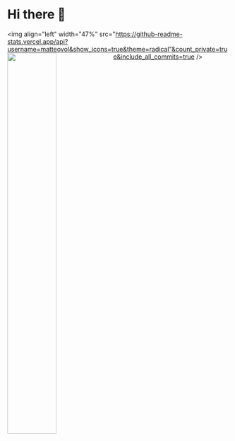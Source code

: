 # Hi there 👋

<img align="left" width="47%" src="https://github-readme-stats.vercel.app/api?username=matteovol&show_icons=true&theme=radical"&count_private=true&include_all_commits=true  />
<img align="left" width="47%" src="https://github-readme-stats.vercel.app/api/top-langs/?username=matteovol&layout=compact" />
